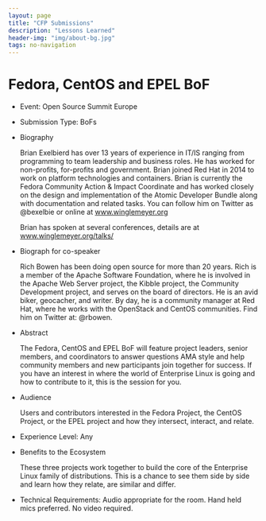 ```yaml
---
layout: page
title: "CFP Submissions"
description: "Lessons Learned"
header-img: "img/about-bg.jpg"
tags: no-navigation
---
```


# Fedora, CentOS and EPEL BoF

* Event: Open Source Summit Europe

* Submission Type: BoFs

* Biography

    Brian Exelbierd has over 13 years of experience in IT/IS ranging from programming to team leadership and business roles. He has worked for non-profits, for-profits and government. Brian joined Red Hat in 2014 to work on platform technologies and containers. Brian is currently the Fedora Community Action & Impact Coordinate and has worked closely on the design and implementation of the Atomic Developer Bundle along with documentation and related tasks. You can follow him on Twitter as @bexelbie or online at www.winglemeyer.org

    Brian has spoken at several conferences, details are at www.winglemeyer.org/talks/

* Biograph for co-speaker

   Rich Bowen has been doing open source for more than 20 years. Rich is a member of the Apache Software Foundation, where he is involved in the Apache Web Server project, the Kibble project, the Community Development project, and serves on the board of directors. He is an avid biker, geocacher, and writer. By day, he is a community manager at Red Hat, where he works with the OpenStack and CentOS communities. Find him on Twitter at: @rbowen.

* Abstract

    The Fedora, CentOS and EPEL BoF will feature project leaders, senior members, and coordinators to answer questions AMA style and help community members and new participants join together for success.  If you have an interest in where the world of Enterprise Linux is going and how to contribute to it, this is the session for you.

* Audience

    Users and contributors interested in the Fedora Project, the CentOS Project, or the EPEL project and how they intersect, interact, and relate.

* Experience Level: Any

* Benefits to the Ecosystem

    These three projects work together to build the core of the Enterprise Linux family of distributions. This is a chance to see them side by side and learn how they relate, are similar and differ.

* Technical Requirements: Audio appropriate for the room.  Hand held mics preferred.  No video required.
